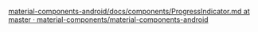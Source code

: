 [material-components-android/docs/components/ProgressIndicator.md at master · material-components/material-components-android](https://github.com/material-components/material-components-android/blob/master/docs/components/ProgressIndicator.md)
